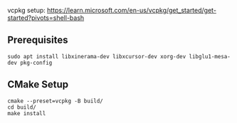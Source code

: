 vcpkg setup: https://learn.microsoft.com/en-us/vcpkg/get_started/get-started?pivots=shell-bash

## Prerequisites
```
sudo apt install libxinerama-dev libxcursor-dev xorg-dev libglu1-mesa-dev pkg-config
```

## CMake Setup
```
cmake --preset=vcpkg -B build/
cd build/
make install
```
